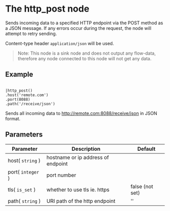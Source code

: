 The http_post node
=====================

Sends incoming data to a specified HTTP endpoint via the POST method as a JSON message.
If any errors occur during the request, the node will attempt to retry sending.

Content-type header `application/json` will be used.

> Note: This node is a sink node and does not output any flow-data, therefore any node connected to this node will not get any data.

Example
-------
```dfs  

|http_post()
.host('remote.com')
.port(8088)
.path('/receive/json') 

```

Sends all incoming data to http://remote.com:8088/receive/json in JSON format.


Parameters
----------

Parameter     | Description | Default 
--------------|-------------|--------- 
host( `string` )| hostname or ip address of endpoint |
port( `integer` )|port number|
tls( `is_set` ) | whether to use tls ie. https | false (not set)
path( `string` )| URI path of the http endpoint | ''  